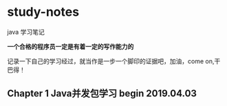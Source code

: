 # study-notes
java 学习笔记

**一个合格的程序员一定是有着一定的写作能力的**

记录一下自己的学习经过，就当作是一步一个脚印的证据吧，加油，come on,干巴得！



## Chapter 1 Java并发包学习 begin 2019.04.03
